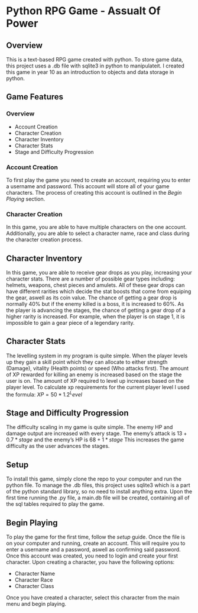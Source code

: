 # Python RPG Game - Assualt Of Power

## Overview
This is a text-based RPG game created with python. To store game data, this project uses a .db file with sqlite3 in python to manipulateit. I created this game in year 10 as an introduction to objects and data storage in python. 

## Game Features
### Overview
- Account Creation
- Character Creation
- Character Inventory
- Character Stats
- Stage and Difficulty Progression
### Account Creation
To first play the game you need to create an account, requiring you to enter a username and password. This account will store all of your game characters. The process of creating this account is outlined in the *Begin Playing* section.

### Character Creation
In this game, you are able to have multiple characters on the one account. Additionally, you are able to select a character name, race and class during the character creation process. 

## Character Inventory
In this game, you are able to receive gear drops as you play, increasing your character stats. There are a number of possible gear types including: helmets, weapons, chest pieces and amulets. All of these gear drops can have different rarities which decide the stat boosts that come from equiping the gear, aswell as its coin value. The chance of getting a gear drop is normally 40% but if the enemy killed is a boss, it is increased to 60%. As the player is advancing the stages, the chance of getting a gear drop of a higher rarity is increased. For example, when the player is on stage 1, it is impossible to gain a gear piece of a legendary rarity.

## Character Stats
The levelling system in my program is quite simple. When the player levels up they gain a skill point which they can allocate to either strength (Damage), vitality (Health points) or speed (Who attacks first). The amount of XP rewarded for killing an enemy is increased based on the stage the user is on. The amount of XP required to level up increases based on the player level. To calculate xp requirements for the current player level I used the formula:
$`XP = 50 * 1.2^Level`$    

## Stage and Difficulty Progression
The difficulty scaling in my game is quite simple. The enemy HP and damage output are increased with every stage. The enemy’s attack is $`13 + 0.7*stage`$ and the enemy’s HP is $`68 + 1 * stage`$ This increases the game difficulty as the user advances the stages.

## Setup
To install this game, simply clone the repo to your computer and run the python file. To manage the .db files, this project uses sqlite3 which is a part of the python standard library, so no need to install anything extra. Upon the first time running the .py file, a main.db file will be created, containing all of the sql tables required to play the game.

## Begin Playing
To play the game for the first time, follow the *setup* guide. Once the file is on your computer and running, create an account. This will require you to enter a username and a password, aswell as confirming said password. Once this account was created, you need to login and create your first character. Upon creating a character, you have the following options:  
- Character Name
- Character Race
- Character Class

Once you have created a character, select this character from the main menu and begin playing.